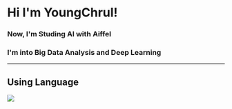 # Hi I'm YoungChrul!     
### Now, I'm Studing AI with Aiffel     
### I'm into Big Data Analysis and Deep Learning    


  
---   

## Using Language   
![](https://img.shields.io/badge/%20-python%20-blue)   
